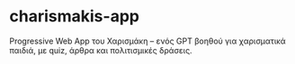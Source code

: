 # charismakis-app
Progressive Web App του Χαρισμάκη – ενός GPT βοηθού για χαρισματικά παιδιά, με quiz, άρθρα και πολιτισμικές δράσεις.
